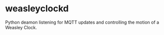 # weasleyclockd
Python deamon listening for MQTT updates and controlling the motion of a Weasley Clock.
